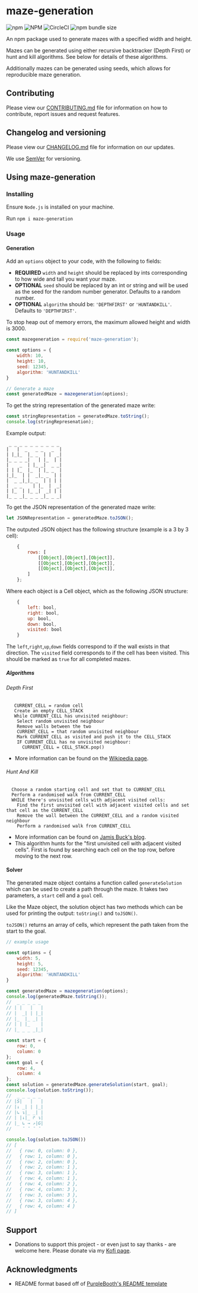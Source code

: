 # maze-generation

![npm](https://img.shields.io/npm/v/maze-generation)
![NPM](https://img.shields.io/npm/l/maze-generation)
![CircleCI](https://img.shields.io/circleci/build/github/JRIngram/maze-gen)
![npm bundle size](https://img.shields.io/bundlephobia/min/maze-generation)

An npm package used to generate mazes with a specified width and height. 

Mazes can be generated using either recursive backtracker (Depth First) or hunt and kill algorithms. See below for details of these algorithms.

Additionally mazes can be generated using seeds, which allows for reproducible maze generation.

## Contributing
Please view our [CONTRIBUTING.md](https://github.com/JRIngram/maze-gen/blob/develop/CONTRIBUTING.md) file for information on how to contribute, report issues and request features.

## Changelog and versioning
Please view our [CHANGELOG.md](https://github.com/JRIngram/maze-gen/blob/develop/CHANGELOG.md) file for information on our updates.

We use [SemVer](http://semver.org/) for versioning.

## Using maze-generation
### Installing

Ensure `Node.js` is installed on your machine.

Run `npm i maze-generation`

### Usage
#### Generation
Add an `options` object to your code, with the following to fields:
* **REQUIRED** `width` and `height` should be replaced by ints corresponding to how wide and tall you want your maze.
* **OPTIONAL** `seed` should be replaced by an int or string and will be used as the seed for the random number generator. Defaults to a random number.
* **OPTIONAL** `algorithm` should be: `'DEPTHFIRST'` or `'HUNTANDKILL'`. Defaults to `'DEPTHFIRST'`.

To stop heap out of memory errors, the maximum allowed height and width is 3000.

```javascript
const mazegeneration = require('maze-generation');

const options = {
    width: 10,
    height: 10,
    seed: 12345,
    algorithm: 'HUNTANDKILL'
}

// Generate a maze
const generatedMaze = mazegeneration(options);
```

To get the string representation of the generated maze write:
```javascript
const stringRepresentation = generatedMaze.toString();
console.log(stringRepresenation);
```

Example output:
```
 _ _ _ _ _ _ _ _ _ _
|   |  _   _ _   _  |
| |_|_  |_ _  | |  _|
|_ _ _ _|   | |_  | |
|    _  | |_ _|  _ _|
| | |_  |_  | |_ _  |
|_|_  | |  _|_ _  | |
|  _ _|_|_ _  | | | |
|  _ _    | |_  |  _|
| |_  | |_ _|  _| | |
|_ _ _|_ _ _ _|_ _ _|

```

To get the JSON representation of the generated maze write:

```javascript
let JSONRepresentation = generatedMaze.toJSON();
```

The outputed JSON object has the following structure (example is a 3 by 3 cell):
```javascript
    {
        rows: [
            [[Object],[Object],[Object]],
            [[Object],[Object],[Object]],
            [[Object],[Object],[Object]],
        ]
    };
```

Where each object is a Cell object, which as the following JSON structure:
```javascript
    {  
        left: bool,
        right: bool, 
        up: bool, 
        down: bool, 
        visited: bool
    }
```

The `left`,`right`,`up`,`down` fields correspond to if the wall exists in that direction. The `visited` field corresponds to if the cell has been visited. This should be marked as `true` for all completed mazes.

##### Algorithms
###### Depth First
```
   CURRENT_CELL = random cell
   Create an empty CELL_STACK
   While CURRENT_CELL has unvisited neighbour:
    Select random unvisited neighbour
    Remove walls between the two
    CURRENT_CELL = that random unvisited neighbour
    Mark CURRENT_CELL as visited and push it to the CELL_STACK
    IF CURRENT_CELL has no unvisited neighbour:
      CURRENT_CELL = CELL_STACK.pop()
```

* More information can be found on the [Wikipedia page](https://en.wikipedia.org/wiki/Maze_generation_algorithm#Recursive_backtracker).

###### Hunt And Kill
```
  Choose a random starting cell and set that to CURRENT_CELL
  Perform a randomised walk from CURRENT_CELL
  WHILE there's unvisited cells with adjacent visited cells: 
    Find the first unvisited cell with adjacent visited cells and set that cell as the CURRENT_CELL
    Remove the wall between the CURRENT_CELL and a random visited neighbour
    Perform a randomised walk from CURRENT_CELL
```

* More information can be found on [Jamis Buck's blog](https://weblog.jamisbuck.org/2011/1/24/maze-generation-hunt-and-kill-algorithm).
* This algorithm hunts for the "first unvisited cell with adjacent visited cells". First is found by searching each cell on the top row, before moving to the next row. 

#### Solver
The generated maze object contains a function called `generateSolution` which can be used to create a path through the maze. It takes two parameters, a `start` cell and a `goal` cell.

Like the Maze object, the solution object has two methods which can be used for printing the output: `toString()` and `toJSON()`.

`toJSON()` returns an array of cells, which represent the path taken from the start to the goal.

```javascript
// example usage

const options = {
    width: 5,
    height: 5,
    seed: 12345,
    algorithm: 'HUNTANDKILL'
}

const generatedMaze = mazegeneration(options);
console.log(generatedMaze.toString());
//  _ _ _ _ _
// | |   |   |
// |  _| | |_|
// |_  |_ _| |
// | | |_    |
// |_ _ _ _|_|

const start = {
    row: 0,
    column: 0
};
const goal = {
    row: 4,
    column: 4
};
const solution = generatedMaze.generateSolution(start, goal);
console.log(solution.toString());
//  _ _ _ _ _
// |S|   |   |
// |↓ _| | |_|
// |↳ ↴|_ _| |
// | |↓|_ ↱ ↴|
// |_ ↳ → ⇗|G|
//    ¯ ¯ ¯ ¯

console.log(solution.toJSON())
// [
//   { row: 0, column: 0 },
//   { row: 1, column: 0 },
//   { row: 2, column: 0 },
//   { row: 2, column: 1 },
//   { row: 3, column: 1 },
//   { row: 4, column: 1 },
//   { row: 4, column: 2 },
//   { row: 4, column: 3 },
//   { row: 3, column: 3 },
//   { row: 3, column: 4 },
//   { row: 4, column: 4 }
// ]

```
## Support
* Donations to support this project - or even just to say thanks - are welcome here. Please donate via my [Kofi page](https://ko-fi.com/jringram).
## Acknowledgments
* README format based off of [PurpleBooth's README template](https://gist.github.com/PurpleBooth/109311bb0361f32d87a2)
